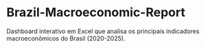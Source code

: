 # Brazil-Macroeconomic-Report
Dashboard interativo em Excel que analisa os principais indicadores macroeconômicos do Brasil (2020-2025).

